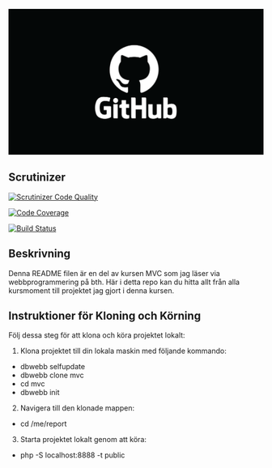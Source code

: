 ![En github bild](https://github.com/Mept17/mvc/blob/main/github.png)

## Scrutinizer
[![Scrutinizer Code Quality](https://scrutinizer-ci.com/g/Mept17/mvc/badges/quality-score.png?b=master)](https://scrutinizer-ci.com/g/Mept17/mvc/?branch=master)

[![Code Coverage](https://scrutinizer-ci.com/g/Mept17/mvc/badges/coverage.png?b=master)](https://scrutinizer-ci.com/g/Mept17/mvc/?branch=master)

[![Build Status](https://scrutinizer-ci.com/g/Mept17/mvc/badges/build.png?b=master)](https://scrutinizer-ci.com/g/Mept17/mvc/build-status/master)

## Beskrivning
Denna README filen är en del av kursen MVC som jag läser via webbprogrammering på bth. Här i detta repo kan du hitta allt från alla kursmoment till projektet jag gjort i denna kursen.

## Instruktioner för Kloning och Körning
Följ dessa steg för att klona och köra projektet lokalt:

1. Klona projektet till din lokala maskin med följande kommando:
- dbwebb selfupdate
- dbwebb clone mvc
- cd mvc
- dbwebb init

2. Navigera till den klonade mappen:
- cd /me/report

3. Starta projektet lokalt genom att köra:
- php -S localhost:8888 -t public  
